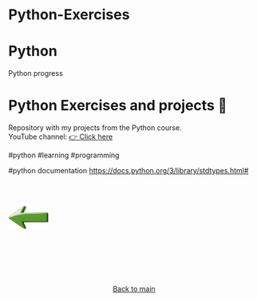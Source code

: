 # Python-Exercises

# Python
Python progress

# Python Exercises and projects 🐍
Repository with my projects from the Python course.  
YouTube channel: <a href="https://www.youtube.com/watch?v=ZLCZkMk69y0&list=PLA1FTfKBAEX40W8OeycI8S5ltunvS8CWw" target="_blank">👉 Click here</a>

#python #learning #programming

#python documentation
https://docs.python.org/3/library/stdtypes.html#

<br>
<br>
 <p align="left">
  <a href="https://github.com/LuisFilipePires">
    <img src="https://github.com/LuisFilipePires/badges/blob/main/greenleft.png" alt="Back to ecole-42" width="80"/> 
  <div style="display: flex; height: 200px; align-items: center; justify-content: center;"><p>Back to main</p> </div>
  </a>
</p>

